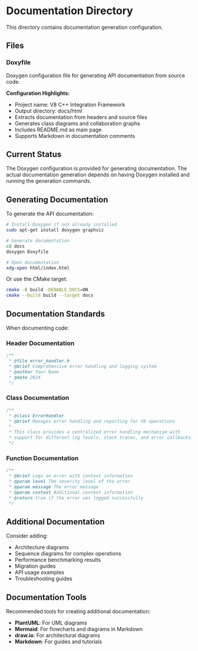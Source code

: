 # Documentation Directory

This directory contains documentation generation configuration.

## Files

### Doxyfile
Doxygen configuration file for generating API documentation from source code.

**Configuration Highlights:**
- Project name: V8 C++ Integration Framework
- Output directory: docs/html
- Extracts documentation from headers and source files
- Generates class diagrams and collaboration graphs
- Includes README.md as main page
- Supports Markdown in documentation comments

## Current Status

The Doxygen configuration is provided for generating documentation. The actual documentation generation depends on having Doxygen installed and running the generation commands.

## Generating Documentation

To generate the API documentation:

```bash
# Install Doxygen if not already installed
sudo apt-get install doxygen graphviz

# Generate documentation
cd docs
doxygen Doxyfile

# Open documentation
xdg-open html/index.html
```

Or use the CMake target:

```bash
cmake -B build -DENABLE_DOCS=ON
cmake --build build --target docs
```

## Documentation Standards

When documenting code:

### Header Documentation
```cpp
/**
 * @file error_handler.h
 * @brief Comprehensive error handling and logging system
 * @author Your Name
 * @date 2024
 */
```

### Class Documentation
```cpp
/**
 * @class ErrorHandler
 * @brief Manages error handling and reporting for V8 operations
 * 
 * This class provides a centralized error handling mechanism with
 * support for different log levels, stack traces, and error callbacks.
 */
```

### Function Documentation
```cpp
/**
 * @brief Logs an error with context information
 * @param level The severity level of the error
 * @param message The error message
 * @param context Additional context information
 * @return true if the error was logged successfully
 */
```

## Additional Documentation

Consider adding:
- Architecture diagrams
- Sequence diagrams for complex operations
- Performance benchmarking results
- Migration guides
- API usage examples
- Troubleshooting guides

## Documentation Tools

Recommended tools for creating additional documentation:
- **PlantUML**: For UML diagrams
- **Mermaid**: For flowcharts and diagrams in Markdown
- **draw.io**: For architectural diagrams
- **Markdown**: For guides and tutorials